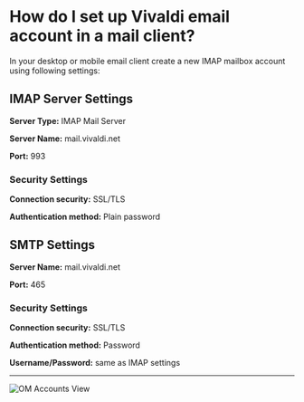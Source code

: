 # How do I set up Vivaldi email account in a mail client?

In your desktop or mobile email client create a new IMAP mailbox account using following settings:

## IMAP Server Settings

**Server Type:** IMAP Mail Server

**Server Name:** mail.vivaldi.net

**Port:** 993


### Security Settings

**Connection security:** SSL/TLS

**Authentication method:** Plain password

## SMTP Settings

**Server Name:** mail.vivaldi.net

**Port:** 465

### Security Settings

**Connection security:** SSL/TLS

**Authentication method:** Password

**Username/Password:** same as IMAP settings

--------------------

![OM Accounts View](http://res.cloudinary.com/vivaldi/image/upload/v1463470457/vivaldi-om-hesap-detaylar%C4%B1_dqcbif.png)
